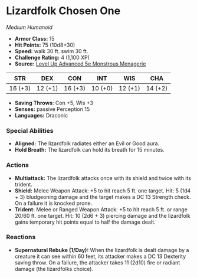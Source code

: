 # Lizardfolk Chosen One

*Medium* *Humanoid*

- **Armor Class:** 15
- **Hit Points:** 75 (10d8+30)
- **Speed:** walk 30 ft. swim 30 ft.
- **Challenge Rating:** 4 (1,100 XP)
- **Source:** [Level Up Advanced 5e Monstrous Menagerie](https://www.levelup5e.com)

| STR | DEX | CON | INT | WIS | CHA |
| --- | --- | --- | --- | --- | --- |
| 16 (+3) | 12 (+1) | 16 (+3) | 10 (+0) | 12 (+1) | 14 (+2) |

- **Saving Throws**: Con +5, Wis +3
- **Senses:** passive Perception 15
- **Languages:** Draconic
### Special Abilities
- **Aligned:** The lizardfolk radiates either an Evil or Good aura.
- **Hold Breath:** The lizardfolk can hold its breath for 15 minutes.
### Actions
- **Multiattack:** The lizardfolk attacks once with its shield and twice with its trident.
- **Shield:** Melee Weapon Attack: +5 to hit  reach 5 ft.  one target. Hit: 5 (1d4 + 3) bludgeoning damage  and the target makes a DC 13 Strength check. On a failure  it is knocked prone.
- **Trident:** Melee or Ranged Weapon Attack: +5 to hit  reach 5 ft. or range 20/60 ft.  one target. Hit: 10 (2d6 + 3) piercing damage  and the lizardfolk gains temporary hit points equal to half the damage dealt.
### Reactions
- **Supernatural Rebuke (1/Day):** When the lizardfolk is dealt damage by a creature it can see within 60 feet, its attacker makes a DC 13 Dexterity saving throw. On a failure, the attacker takes 11 (2d10) fire or radiant damage (the lizardfolks choice).
